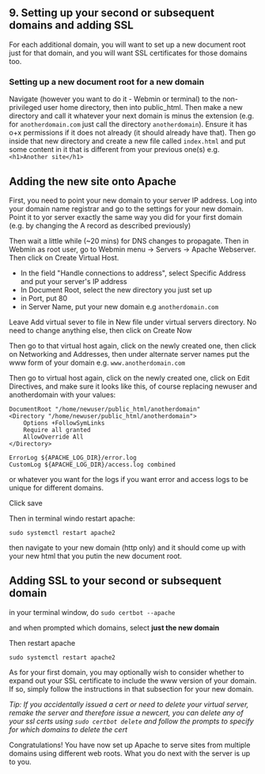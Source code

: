 ## 9. Setting up your second or subsequent domains and adding SSL
For each additional domain, you will want to set up a new document root just for that domain, and you will want SSL certificates for those domains too.

### Setting up a new document root for a new domain
Navigate (however you want to do it - Webmin or terminal) to the non-privileged user home directory, then into public_html. Then make a new directory and call it whatever your next domain is minus the extension (e.g. for `anotherdomain.com` just call the directory `anotherdomain`). Ensure it has o+x permissions if it does not already (it should already have that). Then go inside that new directory and create a new file called `index.html` and put some content in it that is different from your previous one(s) e.g. `<h1>Another site</h1>`

## Adding the new site onto Apache
First, you need to point your new domain to your server IP address. Log into your domain name registrar and go to the settings for your new domain. Point it to yor server exactly the same way you did for your first domain (e.g. by changing the A record as described previously)

Then wait a little while (~20 mins) for DNS changes to propagate. Then in Webmin as root user, go to Webmin menu -> Servers -> Apache Webserver. Then click on Create Virtual Host. 

- In the field "Handle connections to address", select Specific Address and put your server's IP address
- In Document Root, select the new directory you just set up
- in Port, put 80
- in Server Name, put your new domain e.g `anotherdomain.com`

Leave Add virtual sever to file in New file under virtual servers directory. No need to change anything else, then click on Create Now

Then go to that virtual host again, click on the newly created one, then click on Networking and Addresses, then under alternate server names put the www form of your domain e.g. `www.anotherdomain.com`

Then go to virtual host again, click on the newly created one, click on Edit Directives, and make sure it looks like this, of course replacing newuser and anotherdomain with your values: 
```
DocumentRoot "/home/newuser/public_html/anotherdomain"
<Directory "/home/newuser/public_html/anotherdomain">
	Options +FollowSymLinks
	Require all granted
	AllowOverride All
</Directory>

ErrorLog ${APACHE_LOG_DIR}/error.log
CustomLog ${APACHE_LOG_DIR}/access.log combined
```
or whatever you want for the logs if you want error and access logs to be unique for different domains. 

Click save

Then in terminal windo restart apache:

`sudo systemctl restart apache2`

then navigate to your new domain (http only) and it should come up with your new html that you putin the new document root.

## Adding SSL to your second or subsequent domain
in your terminal window, do
`sudo certbot --apache`

and when prompted which domains, select **just the new domain**

Then restart apache 

`sudo systemctl restart apache2`

As for your first domain, you may optionally wish to consider whether to expand out your SSL certificate to include the www version of your domain. If so, simply follow the instructions in that subsection for your new domain.

_Tip: If you accidentally issued a cert or need to delete your virtual server, remake the server and therefore issue a newcert, you can delete any of your ssl certs using `sudo certbot delete` and follow the prompts to specify for which domains to delete the cert_

Congratulations! You have now set up Apache to serve sites from multiple domains using different web roots. What you do next with the server is up to you.
